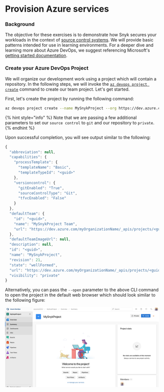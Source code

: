 # Provision Azure services

### Background

The objective for these exercises is to demonstrate how Snyk secures your workloads in the context of [source control systems](https://docs.microsoft.com/en-us/azure/devops/user-guide/source-control?view=azure-devops). We will provide basic patterns intended for use in learning environments. For a deeper dive and learning more about Azure DevOps, we suggest referencing Microsoft's [getting started documentation](https://docs.microsoft.com/en-us/azure/devops/get-started/?view=azure-devops).

### Create your Azure DevOps Project

We will organize our development work using a project which will contain a repository. In the following steps, we will invoke the [`az devops project create`](https://docs.microsoft.com/en-us/cli/azure/ext/azure-devops/devops/project?view=azure-cli-latest#ext-azure-devops-az-devops-project-create) command to create our team project. Let's get started.

First, let's create the project by running the following command:

```bash
az devops project create --name MySnykProject --org https://dev.azure.com/myOrganizationName --source-control git --visibility private
```

{% hint style="info" %}
Note that we are passing a few additional parameters to set our `source control` to `git` and our repository to `private`.
{% endhint %}

Upon successful completion, you will see output similar to the following:

```javascript
{
  "abbreviation": null,
  "capabilities": {
    "processTemplate": {
      "templateName": "Basic",
      "templateTypeId": "<guid>"
    },
    "versioncontrol": {
      "gitEnabled": "True",
      "sourceControlType": "Git",
      "tfvcEnabled": "False"
    }
  },
  "defaultTeam": {
    "id": "<guid>",
    "name": "MySnykProject Team",
    "url": "https://dev.azure.com/myOrganizationName/_apis/projects/<guid>/teams/<guid>"
  },
  "defaultTeamImageUrl": null,
  "description": null,
  "id": "<guid>",
  "name": "MySnykProject",
  "revision": 21,
  "state": "wellFormed",
  "url": "https://dev.azure.com/myOrganizationName/_apis/projects/<guid>",
  "visibility": "private"
}
```

Alternatively, you can pass the `--open` parameter to the above CLI command to open the project in the default web browser which should look similar to the following figure:

![](../../../.gitbook/assets/azure_devops_02.png)

